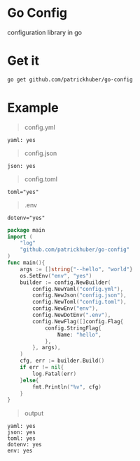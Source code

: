 # Go Config

configuration library in go

# Get it

```bash
go get github.com/patrickhuber/go-config
```

# Example

> config.yml
```
yaml: yes
```

> config.json
```
json: yes
```

> config.toml
```
toml="yes"
```

> .env
```
dotenv="yes"
```

```go
package main
import (
    "log"
    "github.com/patrickhuber/go-config"
)
func main(){
    args := []string{"--hello", "world"}
    os.SetEnv("env", "yes")
    builder := config.NewBuilder(
        config.NewYaml("config.yml"),
        config.NewJson("config.json"),
        config.NewToml("config.toml"),
        config.NewEnv("env"),
        config.NewDotEnv(".env"),
        config.NewFlag([]config.Flag{
            config.StringFlag{
                Name: "hello",
            },
        }, args),
    )    
    cfg, err := builder.Build()
    if err != nil{
        log.Fatal(err)
    }else{
        fmt.Println("%v", cfg)
    }
}
```

> output
```
yaml: yes
json: yes
toml: yes
dotenv: yes
env: yes
```